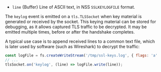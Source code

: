 <!-- YAML
added:
 - v12.3.0
 - v10.20.0
-->

* `line` {Buffer} Line of ASCII text, in NSS `SSLKEYLOGFILE` format.

The `keylog` event is emitted on a `tls.TLSSocket` when key material
is generated or received by the socket. This keying material can be stored
for debugging, as it allows captured TLS traffic to be decrypted. It may
be emitted multiple times, before or after the handshake completes.

A typical use case is to append received lines to a common text file, which
is later used by software (such as Wireshark) to decrypt the traffic:

```js
const logFile = fs.createWriteStream('/tmp/ssl-keys.log', { flags: 'a' });
// ...
tlsSocket.on('keylog', (line) => logFile.write(line));
```

